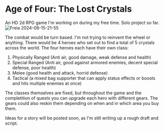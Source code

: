 # Age of Four: The Lost Crystals
An HD 2d RPG game I'm working on during my free time. Solo project so far.
![Freia 2024-08-15-21-55](https://github.com/user-attachments/assets/bd09eaa7-0952-4821-bd14-4de85fe3a1f6)

The combat would be turn based. I'm not trying to reinvent the wheel or anything. There would be 4 heroes who set out to find a total of 5 crystals across the world. The four heroes each have their own class:
1. Physically Ranged (Anti air, good damage, weak defense and health)
2. Special Ranged (Anti air, good against armored enemies, decent special defense, poor health)
3. Melee (good health and attack, horrid defense)
4. Tactical (a mixed bag supporter that can apply status effects or boosts and hits multiple enemies at once)

The classes themselves are fixed, but throughout the game and the completition of quests you can upgrade each hero with different gears. The gears could also reskin them depending on when and in which area you buy them.

Ideas for a story will be posted soon, as I'm still writing up a rough draft and script. 
